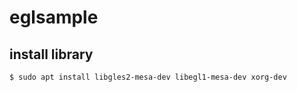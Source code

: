 # eglsample

## install library
```
$ sudo apt install libgles2-mesa-dev libegl1-mesa-dev xorg-dev
```

